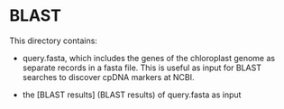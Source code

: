 BLAST
===

This directory contains:

- query.fasta, which includes the genes of the chloroplast genome as separate records in a fasta file. This is useful as input for BLAST searches to discover cpDNA markers at NCBI.

- the [BLAST results] (BLAST results) of query.fasta as input
